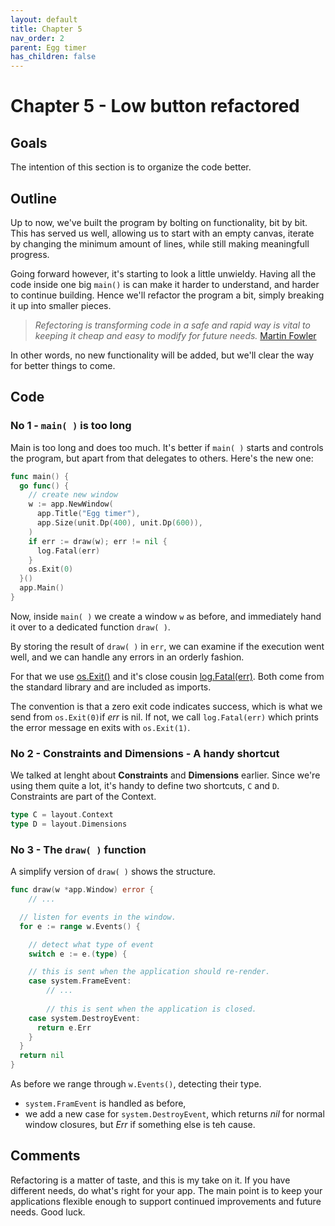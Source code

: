 ```yaml
---
layout: default
title: Chapter 5 
nav_order: 2
parent: Egg timer
has_children: false 
---
```


# Chapter 5 - Low button refactored

## Goals
The intention of this section is to organize the code better. 

## Outline

Up to now, we've built the program by bolting on functionality, bit by bit. This has served us well, allowing us to start with an empty canvas, iterate by changing the minimum amount of lines, while still making meaningfull progress.

Going forward however, it's starting to look a little unwieldy. Having all the code inside one big ```main()``` is can make it harder to understand, and harder to continue building. Hence we'll refactor the program a bit, simply breaking it up into smaller pieces. 
 
> *Refectoring is transforming code in a safe and rapid way is vital to keeping it cheap and easy to modify for future needs.*
[Martin Fowler](https://martinfowler.com/books/refactoring.html)

In other words, no new functionality will be added, but we'll clear the way for better things to come. 

## Code

### No 1 - ```main( )``` is too long

Main is too long and does too much. It's better if ```main( )``` starts and controls the program, but apart from that delegates to others. Here's the new one:

```go
func main() {
  go func() {
    // create new window
    w := app.NewWindow(
      app.Title("Egg timer"),
      app.Size(unit.Dp(400), unit.Dp(600)),
    )
    if err := draw(w); err != nil {
      log.Fatal(err)
    }
    os.Exit(0)
  }()
  app.Main()
}
```

Now, inside ```main( )``` we create a window ```w``` as before, and immediately hand it over to a dedicated function ```draw( )```.

By storing the result of ```draw( )``` in ```err```, we can examine if the execution went well, and we can handle any errors in an orderly fashion.

For that we use [os.Exit()](https://pkg.go.dev/os?utm_source=gopls#Exit) and it's close cousin [log.Fatal(err)](https://pkg.go.dev/log?utm_source=gopls#Fatal). Both come from the standard library and are included as imports.

The convention is that a zero exit code indicates success, which is what we send from ```os.Exit(0)```if *err* is nil. If not, we call ```log.Fatal(err)``` which prints the error message en exits with ```os.Exit(1)```. 
  
### No 2 - Constraints and Dimensions - A handy shortcut

We talked at lenght about **Constraints** and **Dimensions** earlier. Since we're using them quite a lot, it's handy to define two shortcuts, ```C``` and ```D```. Constraints are part of the Context.

```go
type C = layout.Context
type D = layout.Dimensions
````



### No 3 - The ```draw( )``` function

A simplify version of ```draw( )``` shows the structure.

```go
func draw(w *app.Window) error {
    // ...

  // listen for events in the window.
  for e := range w.Events() {

    // detect what type of event
    switch e := e.(type) {

    // this is sent when the application should re-render.
    case system.FrameEvent:
        // ...
    
        // this is sent when the application is closed.
    case system.DestroyEvent:
      return e.Err
    }
  }
  return nil
}
```

As before we range through ```w.Events()```, detecting their type. 
 - ```system.FramEvent``` is handled as before, 
 - we add a new case for ```system.DestroyEvent```, which returns *nil* for normal window closures, but *Err* if something else is teh cause.

## Comments
Refactoring is a matter of taste, and this is my take on it. If you have different needs, do what's right for your app. The main point is to keep your applications flexible enough to support continued improvements and future needs. Good luck.